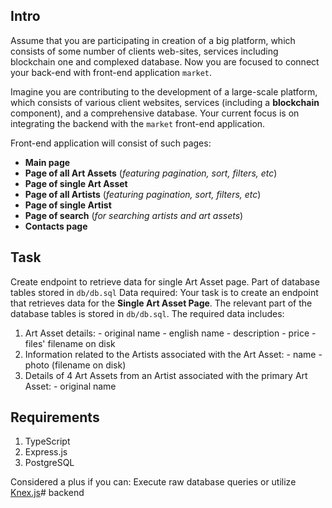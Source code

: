 ## Intro
Assume that you are participating in creation of a big platform, which consists of some number of clients web-sites, services including blockchain one and complexed database. Now you are focused to connect your back-end with front-end application `market`.

Imagine you are contributing to the development of a large-scale platform, which consists of various client websites, services (including a **blockchain** component), and a comprehensive database. Your current focus is on integrating the backend with the `market` front-end application.

Front-end application will consist of such pages:
- **Main page**
- **Page of all Art Assets** (_featuring pagination, sort, filters, etc_)
- **Page of single Art Asset**
- **Page of all Artists** (_featuring pagination, sort, filters, etc_)
- **Page of single Artist**
- **Page of search** (_for searching artists and art assets_)
- **Contacts page**

## Task
Create endpoint to retrieve data for single Art Asset page. Part of database tables stored in `db/db.sql` Data required:
Your task is to create an endpoint that retrieves data for the **Single Art Asset Page**. The relevant part of the database tables is stored in `db/db.sql`. The required data includes:
  1. Art Asset details:
    - original name
    - english name
    - description
    - price
    - files' filename on disk
  2. Information related to the Artists associated with the Art Asset:
    - name
    - photo (filename on disk)
  3. Details of 4 Art Assets from an Artist associated with the primary Art Asset:
    - original name

## Requirements
1. TypeScript
2. Express.js
3. PostgreSQL

Considered a plus if you can:
Execute raw database queries or utilize [Knex.js](https://knexjs.org/)# backend
